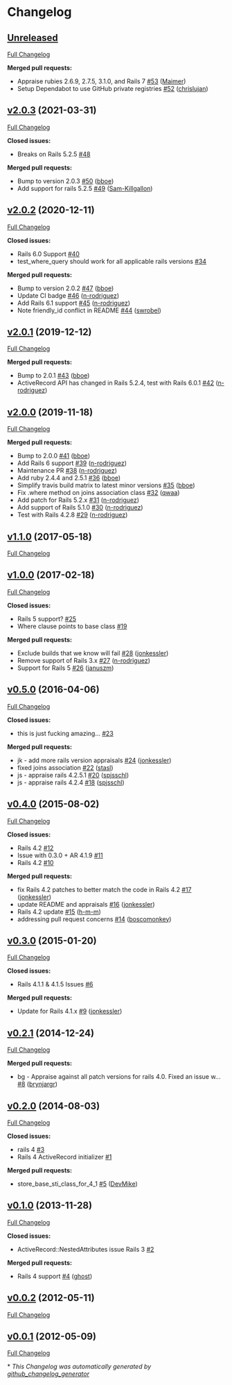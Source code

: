 # Changelog

## [Unreleased](https://github.com/appfolio/store_base_sti_class/tree/HEAD)

[Full Changelog](https://github.com/appfolio/store_base_sti_class/compare/v2.0.3...HEAD)

**Merged pull requests:**

- Appraise rubies 2.6.9, 2.7.5, 3.1.0, and Rails 7 [\#53](https://github.com/appfolio/store_base_sti_class/pull/53) ([Maimer](https://github.com/Maimer))
- Setup Dependabot to use GitHub private registries [\#52](https://github.com/appfolio/store_base_sti_class/pull/52) ([chrislujan](https://github.com/chrislujan))

## [v2.0.3](https://github.com/appfolio/store_base_sti_class/tree/v2.0.3) (2021-03-31)

[Full Changelog](https://github.com/appfolio/store_base_sti_class/compare/v2.0.2...v2.0.3)

**Closed issues:**

- Breaks on Rails 5.2.5 [\#48](https://github.com/appfolio/store_base_sti_class/issues/48)

**Merged pull requests:**

- Bump to version 2.0.3 [\#50](https://github.com/appfolio/store_base_sti_class/pull/50) ([bboe](https://github.com/bboe))
- Add support for rails 5.2.5 [\#49](https://github.com/appfolio/store_base_sti_class/pull/49) ([Sam-Killgallon](https://github.com/Sam-Killgallon))

## [v2.0.2](https://github.com/appfolio/store_base_sti_class/tree/v2.0.2) (2020-12-11)

[Full Changelog](https://github.com/appfolio/store_base_sti_class/compare/v2.0.1...v2.0.2)

**Closed issues:**

- Rails 6.0 Support [\#40](https://github.com/appfolio/store_base_sti_class/issues/40)
- test\_where\_query should work for all applicable rails versions [\#34](https://github.com/appfolio/store_base_sti_class/issues/34)

**Merged pull requests:**

- Bump to version 2.0.2 [\#47](https://github.com/appfolio/store_base_sti_class/pull/47) ([bboe](https://github.com/bboe))
- Update CI badge [\#46](https://github.com/appfolio/store_base_sti_class/pull/46) ([n-rodriguez](https://github.com/n-rodriguez))
- Add Rails 6.1 support [\#45](https://github.com/appfolio/store_base_sti_class/pull/45) ([n-rodriguez](https://github.com/n-rodriguez))
- Note friendly\_id conflict in README [\#44](https://github.com/appfolio/store_base_sti_class/pull/44) ([swrobel](https://github.com/swrobel))

## [v2.0.1](https://github.com/appfolio/store_base_sti_class/tree/v2.0.1) (2019-12-12)

[Full Changelog](https://github.com/appfolio/store_base_sti_class/compare/v2.0.0...v2.0.1)

**Merged pull requests:**

- Bump to 2.0.1 [\#43](https://github.com/appfolio/store_base_sti_class/pull/43) ([bboe](https://github.com/bboe))
- ActiveRecord API has changed in Rails 5.2.4, test with Rails 6.0.1 [\#42](https://github.com/appfolio/store_base_sti_class/pull/42) ([n-rodriguez](https://github.com/n-rodriguez))

## [v2.0.0](https://github.com/appfolio/store_base_sti_class/tree/v2.0.0) (2019-11-18)

[Full Changelog](https://github.com/appfolio/store_base_sti_class/compare/v1.1.0...v2.0.0)

**Merged pull requests:**

- Bump to 2.0.0 [\#41](https://github.com/appfolio/store_base_sti_class/pull/41) ([bboe](https://github.com/bboe))
- Add Rails 6 support [\#39](https://github.com/appfolio/store_base_sti_class/pull/39) ([n-rodriguez](https://github.com/n-rodriguez))
- Maintenance PR [\#38](https://github.com/appfolio/store_base_sti_class/pull/38) ([n-rodriguez](https://github.com/n-rodriguez))
- Add ruby 2.4.4 and 2.5.1 [\#36](https://github.com/appfolio/store_base_sti_class/pull/36) ([bboe](https://github.com/bboe))
- Simplify travis build matrix to latest minor versions [\#35](https://github.com/appfolio/store_base_sti_class/pull/35) ([bboe](https://github.com/bboe))
- Fix .where method on joins association class [\#32](https://github.com/appfolio/store_base_sti_class/pull/32) ([qwaa](https://github.com/qwaa))
- Add patch for Rails 5.2.x [\#31](https://github.com/appfolio/store_base_sti_class/pull/31) ([n-rodriguez](https://github.com/n-rodriguez))
- Add support of Rails 5.1.0 [\#30](https://github.com/appfolio/store_base_sti_class/pull/30) ([n-rodriguez](https://github.com/n-rodriguez))
- Test with Rails 4.2.8 [\#29](https://github.com/appfolio/store_base_sti_class/pull/29) ([n-rodriguez](https://github.com/n-rodriguez))

## [v1.1.0](https://github.com/appfolio/store_base_sti_class/tree/v1.1.0) (2017-05-18)

[Full Changelog](https://github.com/appfolio/store_base_sti_class/compare/v1.0.0...v1.1.0)

## [v1.0.0](https://github.com/appfolio/store_base_sti_class/tree/v1.0.0) (2017-02-18)

[Full Changelog](https://github.com/appfolio/store_base_sti_class/compare/v0.5.0...v1.0.0)

**Closed issues:**

- Rails 5 support? [\#25](https://github.com/appfolio/store_base_sti_class/issues/25)
- Where clause points to base class [\#19](https://github.com/appfolio/store_base_sti_class/issues/19)

**Merged pull requests:**

- Exclude builds that we know will fail [\#28](https://github.com/appfolio/store_base_sti_class/pull/28) ([jonkessler](https://github.com/jonkessler))
- Remove support of Rails 3.x [\#27](https://github.com/appfolio/store_base_sti_class/pull/27) ([n-rodriguez](https://github.com/n-rodriguez))
- Support for Rails 5 [\#26](https://github.com/appfolio/store_base_sti_class/pull/26) ([januszm](https://github.com/januszm))

## [v0.5.0](https://github.com/appfolio/store_base_sti_class/tree/v0.5.0) (2016-04-06)

[Full Changelog](https://github.com/appfolio/store_base_sti_class/compare/v0.4.0...v0.5.0)

**Closed issues:**

- this is just fucking amazing... [\#23](https://github.com/appfolio/store_base_sti_class/issues/23)

**Merged pull requests:**

- jk - add more rails version appraisals [\#24](https://github.com/appfolio/store_base_sti_class/pull/24) ([jonkessler](https://github.com/jonkessler))
- fixed joins association [\#22](https://github.com/appfolio/store_base_sti_class/pull/22) ([stasl](https://github.com/stasl))
- js - appraise rails 4.2.5.1 [\#20](https://github.com/appfolio/store_base_sti_class/pull/20) ([spjsschl](https://github.com/spjsschl))
-  js - appraise rails 4.2.4 [\#18](https://github.com/appfolio/store_base_sti_class/pull/18) ([spjsschl](https://github.com/spjsschl))

## [v0.4.0](https://github.com/appfolio/store_base_sti_class/tree/v0.4.0) (2015-08-02)

[Full Changelog](https://github.com/appfolio/store_base_sti_class/compare/v0.3.0...v0.4.0)

**Closed issues:**

- Rails 4.2 [\#12](https://github.com/appfolio/store_base_sti_class/issues/12)
- Issue with 0.3.0 + AR 4.1.9 [\#11](https://github.com/appfolio/store_base_sti_class/issues/11)
- Rails 4.2 [\#10](https://github.com/appfolio/store_base_sti_class/issues/10)

**Merged pull requests:**

- fix Rails 4.2 patches to better match the code in Rails 4.2 [\#17](https://github.com/appfolio/store_base_sti_class/pull/17) ([jonkessler](https://github.com/jonkessler))
- update README and appraisals [\#16](https://github.com/appfolio/store_base_sti_class/pull/16) ([jonkessler](https://github.com/jonkessler))
- Rails 4.2 update [\#15](https://github.com/appfolio/store_base_sti_class/pull/15) ([h-m-m](https://github.com/h-m-m))
- addressing pull request concerns [\#14](https://github.com/appfolio/store_base_sti_class/pull/14) ([boscomonkey](https://github.com/boscomonkey))

## [v0.3.0](https://github.com/appfolio/store_base_sti_class/tree/v0.3.0) (2015-01-20)

[Full Changelog](https://github.com/appfolio/store_base_sti_class/compare/v0.2.1...v0.3.0)

**Closed issues:**

- Rails 4.1.1 & 4.1.5 Issues [\#6](https://github.com/appfolio/store_base_sti_class/issues/6)

**Merged pull requests:**

- Update for Rails 4.1.x [\#9](https://github.com/appfolio/store_base_sti_class/pull/9) ([jonkessler](https://github.com/jonkessler))

## [v0.2.1](https://github.com/appfolio/store_base_sti_class/tree/v0.2.1) (2014-12-24)

[Full Changelog](https://github.com/appfolio/store_base_sti_class/compare/v0.2.0...v0.2.1)

**Merged pull requests:**

- bg - Appraise against all patch versions for rails 4.0. Fixed an issue w... [\#8](https://github.com/appfolio/store_base_sti_class/pull/8) ([brynjargr](https://github.com/brynjargr))

## [v0.2.0](https://github.com/appfolio/store_base_sti_class/tree/v0.2.0) (2014-08-03)

[Full Changelog](https://github.com/appfolio/store_base_sti_class/compare/v0.1.0...v0.2.0)

**Closed issues:**

- rails 4 [\#3](https://github.com/appfolio/store_base_sti_class/issues/3)
- Rails 4 ActiveRecord initializer [\#1](https://github.com/appfolio/store_base_sti_class/issues/1)

**Merged pull requests:**

- store\_base\_sti\_class\_for\_4\_1 [\#5](https://github.com/appfolio/store_base_sti_class/pull/5) ([DevMike](https://github.com/DevMike))

## [v0.1.0](https://github.com/appfolio/store_base_sti_class/tree/v0.1.0) (2013-11-28)

[Full Changelog](https://github.com/appfolio/store_base_sti_class/compare/v0.0.2...v0.1.0)

**Closed issues:**

- ActiveRecord::NestedAttributes issue Rails 3 [\#2](https://github.com/appfolio/store_base_sti_class/issues/2)

**Merged pull requests:**

- Rails 4 support [\#4](https://github.com/appfolio/store_base_sti_class/pull/4) ([ghost](https://github.com/ghost))

## [v0.0.2](https://github.com/appfolio/store_base_sti_class/tree/v0.0.2) (2012-05-11)

[Full Changelog](https://github.com/appfolio/store_base_sti_class/compare/v0.0.1...v0.0.2)

## [v0.0.1](https://github.com/appfolio/store_base_sti_class/tree/v0.0.1) (2012-05-09)

[Full Changelog](https://github.com/appfolio/store_base_sti_class/compare/db1639cc905dd7d513cb161abaca6f82a03d141e...v0.0.1)



\* *This Changelog was automatically generated by [github_changelog_generator](https://github.com/github-changelog-generator/github-changelog-generator)*
